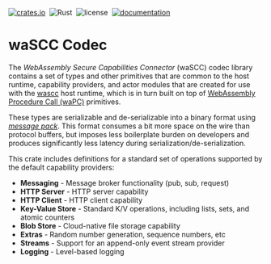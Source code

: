 [![crates.io](https://img.shields.io/crates/v/wascc-codec.svg)](https://crates.io/crates/wascc-codec)&nbsp;
![Rust](https://github.com/wascc/wascc-codec/workflows/Rust/badge.svg)&nbsp;
![license](https://img.shields.io/crates/l/wascc-codec.svg)&nbsp;
[![documentation](https://docs.rs/wascc-codec/badge.svg)](https://docs.rs/wascc-codec)

# waSCC Codec

The _WebAssembly Secure Capabilities Connector_ (waSCC) codec library contains a set of types and other primitives that are common to the host runtime, capability providers, and actor modules that are created for use with the [wascc](https://wasc.dev) host runtime, which is in turn built on top of [WebAssembly Procedure Call (waPC)](https://github.com/wapc) primitives.

These types are serializable and de-serializable into a binary format using _[message pack](https://msgpack.org)_. This format consumes a bit more space on the wire than protocol buffers, but imposes less boilerplate burden on developers and produces significantly less latency during serialization/de-serialization.

This crate includes definitions for a standard set of operations supported by the default capability providers:

* **Messaging** - Message broker functionality (pub, sub, request)
* **HTTP Server** - HTTP server capability
* **HTTP Client** - HTTP client capability
* **Key-Value Store** - Standard K/V operations, including lists, sets, and atomic counters
* **Blob Store** - Cloud-native file storage capability
* **Extras** - Random number generation, sequence numbers, etc
* **Streams** - Support for an append-only event stream provider
* **Logging** - Level-based logging
